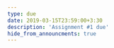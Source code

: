 ```yaml
---
type: due
date: 2019-03-15T23:59:00+3:30
description: 'Assignment #1 due'
hide_from_announcments: true
---
```

